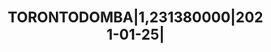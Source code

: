 ---
layout: asset
title: TORONTODOMBA|1,231380000|2021-01-25|                        
isin: US89114QBW78
---